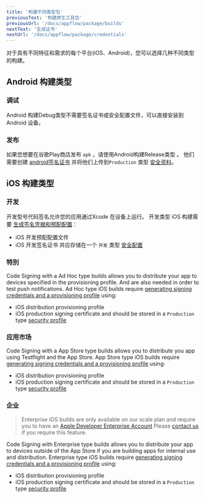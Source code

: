 ```yaml
---
title: '构建不同类型包'
previousText: '构建原生工具包'
previousUrl: '/docs/appflow/package/builds'
nextText: '生成证书'
nextUrl: '/docs/appflow/package/credentials'
---
```


对于具有不同特征和需求的每个平台(iOS、Android)，您可以选择几种不同类型的构建。

## Android 构建类型

### 调试

Android 构建Debug类型不需要签名证书或安全配置文件，可以直接安装到 Android 设备。

### 发布

如果您想要在谷歌Play商店发布 `apk` ，请使用Android构建Release类型 。 他们需要创建 [android签名证书](/docs/appflow/package/credentials#android-credentials) 并将他们上传到`Production` 类型 [安全资料](/docs/appflow/package/adding-credentials#uploading-credentials)。

## iOS 构建类型

### 开发

开发型号代码签名允许您的应用通过Xcode 在设备上运行。 开发类型 iOS 构建需要 [生成签名凭据和预配配置](/docs/appflow/package/credentials#android-credentials)：

* iOS 开发预配配置文件
* iOS 开发签名证书 并应存储在一个 `开发` 类型 [安全配置](/docs/appflow/package/adding-credentials#uploading-credentials)

### 特別

Code Signing with a Ad Hoc type builds allows you to distribute your app to devices specified in the provisioning profile. And are also needed in order to test push notifications. Ad Hoc type iOS builds require [generating signing credentials and a provisioning profile](/docs/appflow/package/credentials#android-credentials) using:

* iOS distribution provisioning profile
* iOS production signing certificate and should be stored in a `Production` type [security profile](/docs/appflow/package/adding-credentials#uploading-credentials)

### 应用市场

Code Signing with a App Store type builds allows you to distribute you app using Testflight and the App Store. App Store type iOS builds require [generating signing credentials and a provisioning profile](/docs/appflow/package/credentials#android-credentials) using:

* iOS distribution provisioning profile
* iOS production signing certificate and should be stored in a `Production` type [security profile](/docs/appflow/package/adding-credentials#uploading-credentials)

### 企业

<blockquote>
  <p>Enterprise iOS builds are only available on our scale plan and require you to have an
  <a href="https://developer.apple.com/programs/enterprise/" target="_blank">Apple Developer Enterprise Account</a>
  Please <a href="/sales">contact us</a> if you require this feature.</p>
</blockquote>

Code Signing with Enterprise type builds allows you to distribute your app to devices outside of the App Store if you are building apps for internal use and distribution. Enterprise type iOS builds require [generating signing credentials and a provisioning profile](/docs/appflow/package/credentials#android-credentials) using:

* iOS distribution provisioning profile
* iOS production signing certificate and should be stored in a `Production` type [security profile](/docs/appflow/package/adding-credentials#uploading-credentials)